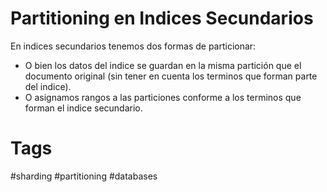 # Partitioning en Indices Secundarios
En indices secundarios tenemos dos formas de particionar:
* O bien los datos del indice se guardan en la misma partición que el documento original (sin tener en cuenta los terminos que forman parte del indice).
* O asignamos rangos a las particiones conforme a los terminos que forman el indice secundario.

# Tags
#sharding #partitioning #databases 